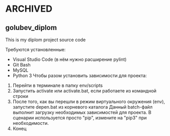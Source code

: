 # ARCHIVED
## golubev_diplom
This is my diplom project source code

Требуются установленные:
- Visual Studio Code (в нём нужно расширение pylint)
- Git Bash
- MySQL
- Python 3
Чтобы разом установить зависимости для проекта:
1. Перейти в терминале в папку env/scripts
2. Запустить activate или activate.bat, если работаете из командной строки
3. После того, как вы перешли в режим виртуального окружения (env), запустите depen.bat из корневого каталога
   Данный batch-файл выполнит загрузку необходимых зависимостей для проекта. В сценарии используется просто "pip", измените на
   "pip3" при необходимости.
5. Конец
